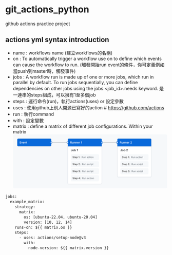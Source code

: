 # git_actions_python
github actions practice project 


## actions yml syntax introduction

* name : workflows name (建立workflows的名稱)
* on : To automatically trigger a workflow use on to define which events can cause the workflow to run. (觸發開始run event的條件，你可定義例如當push到master時，觸發事件)
* jobs : A workflow run is made up of one or more jobs, which run in parallel by default. To run jobs sequentially, you can define dependencies on other jobs using the jobs.<job_id>.needs keyword. 是一連串的steps組成，可以擁有1至多個job
* steps : 運行命令(run)，執行actions(uses) or 設定參數
* uses : 使用github上別人開源已寫好的action  # https://github.com/actions
* run : 執行command
* with : 設定變數
* matrix : define a matrix of different job configurations. Within your matrix
![alt text](https://github.com/gen3111620/git_actions_python/blob/main/actions.png?raw=true)


```
jobs:
  example_matrix:
    strategy:
      matrix:
        os: [ubuntu-22.04, ubuntu-20.04]
        version: [10, 12, 14]
    runs-on: ${{ matrix.os }}
    steps:
      - uses: actions/setup-node@v3
        with:
          node-version: ${{ matrix.version }}
  ```
